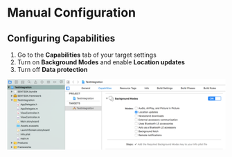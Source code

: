 # Manual Configuration

## Configuring Capabilities

1. Go to the **Capabilities** tab of your target settings
2. Turn on **Background Modes** and enable **Location updates**
3. Turn off **Data protection**

![](../../../../.gitbook/assets/ios-background-modes.png)



